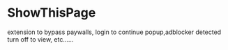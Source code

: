# ShowThisPage
extension to bypass paywalls, login to continue popup,adblocker detected turn off to view, etc......
